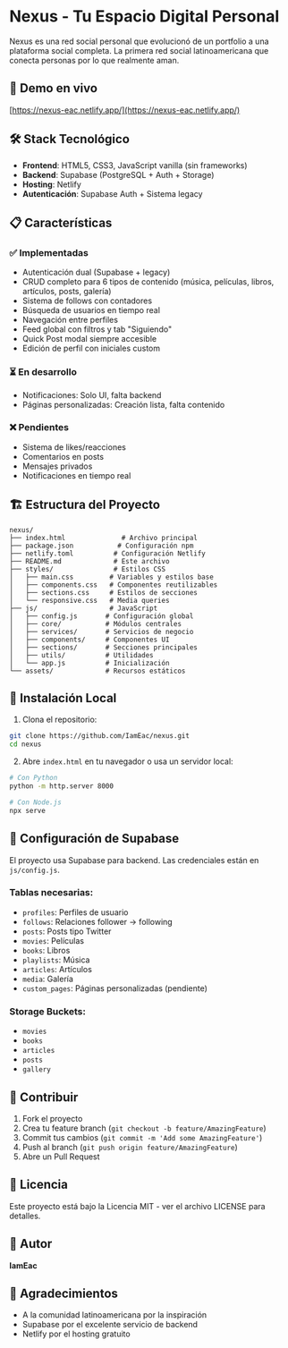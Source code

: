 # Nexus - Tu Espacio Digital Personal

Nexus es una red social personal que evolucionó de un portfolio a una plataforma social completa. La primera red social latinoamericana que conecta personas por lo que realmente aman.

## 🚀 Demo en vivo

[https://nexus-eac.netlify.app/](https://nexus-eac.netlify.app/)

## 🛠️ Stack Tecnológico

- **Frontend**: HTML5, CSS3, JavaScript vanilla (sin frameworks)
- **Backend**: Supabase (PostgreSQL + Auth + Storage)
- **Hosting**: Netlify
- **Autenticación**: Supabase Auth + Sistema legacy

## 📋 Características

### ✅ Implementadas
- Autenticación dual (Supabase + legacy)
- CRUD completo para 6 tipos de contenido (música, películas, libros, artículos, posts, galería)
- Sistema de follows con contadores
- Búsqueda de usuarios en tiempo real
- Navegación entre perfiles
- Feed global con filtros y tab "Siguiendo"
- Quick Post modal siempre accesible
- Edición de perfil con iniciales custom

### ⏳ En desarrollo
- Notificaciones: Solo UI, falta backend
- Páginas personalizadas: Creación lista, falta contenido

### ❌ Pendientes
- Sistema de likes/reacciones
- Comentarios en posts
- Mensajes privados
- Notificaciones en tiempo real

## 🏗️ Estructura del Proyecto

```
nexus/
├── index.html              # Archivo principal
├── package.json           # Configuración npm
├── netlify.toml          # Configuración Netlify
├── README.md             # Este archivo
├── styles/               # Estilos CSS
│   ├── main.css         # Variables y estilos base
│   ├── components.css   # Componentes reutilizables
│   ├── sections.css     # Estilos de secciones
│   └── responsive.css   # Media queries
├── js/                  # JavaScript
│   ├── config.js       # Configuración global
│   ├── core/           # Módulos centrales
│   ├── services/       # Servicios de negocio
│   ├── components/     # Componentes UI
│   ├── sections/       # Secciones principales
│   ├── utils/          # Utilidades
│   └── app.js          # Inicialización
└── assets/             # Recursos estáticos
```

## 🚦 Instalación Local

1. Clona el repositorio:
```bash
git clone https://github.com/IamEac/nexus.git
cd nexus
```

2. Abre `index.html` en tu navegador o usa un servidor local:
```bash
# Con Python
python -m http.server 8000

# Con Node.js
npx serve
```

## 🔐 Configuración de Supabase

El proyecto usa Supabase para backend. Las credenciales están en `js/config.js`.

### Tablas necesarias:
- `profiles`: Perfiles de usuario
- `follows`: Relaciones follower → following
- `posts`: Posts tipo Twitter
- `movies`: Películas
- `books`: Libros
- `playlists`: Música
- `articles`: Artículos
- `media`: Galería
- `custom_pages`: Páginas personalizadas (pendiente)

### Storage Buckets:
- `movies`
- `books`
- `articles`
- `posts`
- `gallery`

## 🤝 Contribuir

1. Fork el proyecto
2. Crea tu feature branch (`git checkout -b feature/AmazingFeature`)
3. Commit tus cambios (`git commit -m 'Add some AmazingFeature'`)
4. Push al branch (`git push origin feature/AmazingFeature`)
5. Abre un Pull Request

## 📄 Licencia

Este proyecto está bajo la Licencia MIT - ver el archivo LICENSE para detalles.

## 👤 Autor

**IamEac**

## 🙏 Agradecimientos

- A la comunidad latinoamericana por la inspiración
- Supabase por el excelente servicio de backend
- Netlify por el hosting gratuito